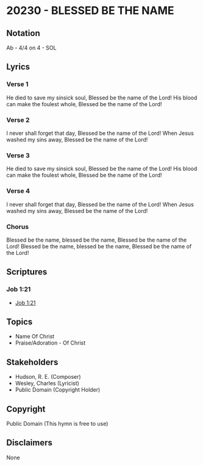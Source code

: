 # 20230 - BLESSED BE THE NAME

## Notation

Ab - 4/4 on 4 - SOL

## Lyrics

### Verse 1

He died to save my sinsick soul, Blessed be the name of the Lord! His blood can make the foulest whole, Blessed be the name of the Lord!

### Verse 2

I never shall forget that day, Blessed be the name of the Lord! When Jesus washed my sins away, Blessed be the name of the Lord!

### Verse 3

He died to save my sinsick soul, Blessed be the name of the Lord! His blood can make the foulest whole, Blessed be the name of the Lord!

### Verse 4

I never shall forget that day, Blessed be the name of the Lord! When Jesus washed my sins away, Blessed be the name of the Lord!

### Chorus

Blessed be the name, blessed be the name,  Blessed be the name of the Lord! Blessed be the name, blessed be the name,  Blessed be the name of the Lord!


## Scriptures

### Job 1:21

- [Job 1:21](https://www.biblegateway.com/passage/?search=Job%201%3A21)


## Topics

- Name Of Christ
- Praise/Adoration - Of Christ

## Stakeholders

- Hudson, R. E. (Composer)
- Wesley, Charles (Lyricist)
- Public Domain (Copyright Holder)

## Copyright

Public Domain
(This hymn is free to use)

## Disclaimers

None

